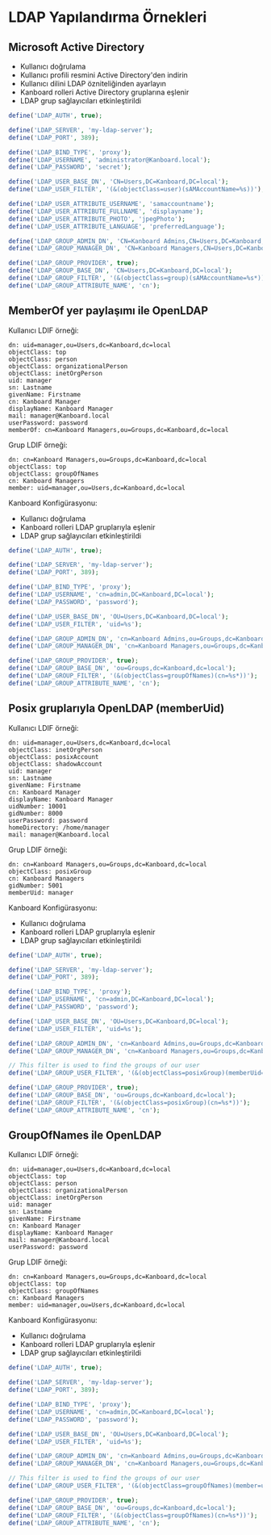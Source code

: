 LDAP Yapılandırma Örnekleri
===========================

Microsoft Active Directory
--------------------------

- Kullanıcı doğrulama
- Kullanıcı profili resmini Active Directory'den indirin
- Kullanıcı dilini LDAP özniteliğinden ayarlayın
- Kanboard rolleri Active Directory gruplarına eşlenir
- LDAP grup sağlayıcıları etkinleştirildi

```php
define('LDAP_AUTH', true);

define('LDAP_SERVER', 'my-ldap-server');
define('LDAP_PORT', 389);

define('LDAP_BIND_TYPE', 'proxy');
define('LDAP_USERNAME', 'administrator@Kanboard.local');
define('LDAP_PASSWORD', 'secret');

define('LDAP_USER_BASE_DN', 'CN=Users,DC=Kanboard,DC=local');
define('LDAP_USER_FILTER', '(&(objectClass=user)(sAMAccountName=%s))');

define('LDAP_USER_ATTRIBUTE_USERNAME', 'samaccountname');
define('LDAP_USER_ATTRIBUTE_FULLNAME', 'displayname');
define('LDAP_USER_ATTRIBUTE_PHOTO', 'jpegPhoto');
define('LDAP_USER_ATTRIBUTE_LANGUAGE', 'preferredLanguage');

define('LDAP_GROUP_ADMIN_DN', 'CN=Kanboard Admins,CN=Users,DC=Kanboard,DC=local');
define('LDAP_GROUP_MANAGER_DN', 'CN=Kanboard Managers,CN=Users,DC=Kanboard,DC=local');

define('LDAP_GROUP_PROVIDER', true);
define('LDAP_GROUP_BASE_DN', 'CN=Users,DC=Kanboard,DC=local');
define('LDAP_GROUP_FILTER', '(&(objectClass=group)(sAMAccountName=%s*))');
define('LDAP_GROUP_ATTRIBUTE_NAME', 'cn');
```


MemberOf yer paylaşımı ile OpenLDAP
------------------------------

Kullanıcı LDIF örneği:

```
dn: uid=manager,ou=Users,dc=Kanboard,dc=local
objectClass: top
objectClass: person
objectClass: organizationalPerson
objectClass: inetOrgPerson
uid: manager
sn: Lastname
givenName: Firstname
cn: Kanboard Manager
displayName: Kanboard Manager
mail: manager@Kanboard.local
userPassword: password
memberOf: cn=Kanboard Managers,ou=Groups,dc=Kanboard,dc=local
```

Grup LDIF örneği:

```
dn: cn=Kanboard Managers,ou=Groups,dc=Kanboard,dc=local
objectClass: top
objectClass: groupOfNames
cn: Kanboard Managers
member: uid=manager,ou=Users,dc=Kanboard,dc=local
```

Kanboard Konfigürasyonu:

- Kullanıcı doğrulama
- Kanboard rolleri LDAP gruplarıyla eşlenir
- LDAP grup sağlayıcıları etkinleştirildi

```php
define('LDAP_AUTH', true);

define('LDAP_SERVER', 'my-ldap-server');
define('LDAP_PORT', 389);

define('LDAP_BIND_TYPE', 'proxy');
define('LDAP_USERNAME', 'cn=admin,DC=Kanboard,DC=local');
define('LDAP_PASSWORD', 'password');

define('LDAP_USER_BASE_DN', 'OU=Users,DC=Kanboard,DC=local');
define('LDAP_USER_FILTER', 'uid=%s');

define('LDAP_GROUP_ADMIN_DN', 'cn=Kanboard Admins,ou=Groups,dc=Kanboard,dc=local');
define('LDAP_GROUP_MANAGER_DN', 'cn=Kanboard Managers,ou=Groups,dc=Kanboard,dc=local');

define('LDAP_GROUP_PROVIDER', true);
define('LDAP_GROUP_BASE_DN', 'ou=Groups,dc=Kanboard,dc=local');
define('LDAP_GROUP_FILTER', '(&(objectClass=groupOfNames)(cn=%s*))');
define('LDAP_GROUP_ATTRIBUTE_NAME', 'cn');
```

Posix gruplarıyla OpenLDAP (memberUid)
--------------------------------------

Kullanıcı LDIF örneği:

```
dn: uid=manager,ou=Users,dc=Kanboard,dc=local
objectClass: inetOrgPerson
objectClass: posixAccount
objectClass: shadowAccount
uid: manager
sn: Lastname
givenName: Firstname
cn: Kanboard Manager
displayName: Kanboard Manager
uidNumber: 10001
gidNumber: 8000
userPassword: password
homeDirectory: /home/manager
mail: manager@Kanboard.local
```

Grup LDIF örneği:

```
dn: cn=Kanboard Managers,ou=Groups,dc=Kanboard,dc=local
objectClass: posixGroup
cn: Kanboard Managers
gidNumber: 5001
memberUid: manager
```

Kanboard Konfigürasyonu:

- Kullanıcı doğrulama
- Kanboard rolleri LDAP gruplarıyla eşlenir
- LDAP grup sağlayıcıları etkinleştirildi

```php
define('LDAP_AUTH', true);

define('LDAP_SERVER', 'my-ldap-server');
define('LDAP_PORT', 389);

define('LDAP_BIND_TYPE', 'proxy');
define('LDAP_USERNAME', 'cn=admin,DC=Kanboard,DC=local');
define('LDAP_PASSWORD', 'password');

define('LDAP_USER_BASE_DN', 'OU=Users,DC=Kanboard,DC=local');
define('LDAP_USER_FILTER', 'uid=%s');

define('LDAP_GROUP_ADMIN_DN', 'cn=Kanboard Admins,ou=Groups,dc=Kanboard,dc=local');
define('LDAP_GROUP_MANAGER_DN', 'cn=Kanboard Managers,ou=Groups,dc=Kanboard,dc=local');

// This filter is used to find the groups of our user
define('LDAP_GROUP_USER_FILTER', '(&(objectClass=posixGroup)(memberUid=%s))');

define('LDAP_GROUP_PROVIDER', true);
define('LDAP_GROUP_BASE_DN', 'ou=Groups,dc=Kanboard,dc=local');
define('LDAP_GROUP_FILTER', '(&(objectClass=posixGroup)(cn=%s*))');
define('LDAP_GROUP_ATTRIBUTE_NAME', 'cn');
```

GroupOfNames ile OpenLDAP
--------------------------

Kullanıcı LDIF örneği:

```
dn: uid=manager,ou=Users,dc=Kanboard,dc=local
objectClass: top
objectClass: person
objectClass: organizationalPerson
objectClass: inetOrgPerson
uid: manager
sn: Lastname
givenName: Firstname
cn: Kanboard Manager
displayName: Kanboard Manager
mail: manager@Kanboard.local
userPassword: password
```

Grup LDIF örneği:

```
dn: cn=Kanboard Managers,ou=Groups,dc=Kanboard,dc=local
objectClass: top
objectClass: groupOfNames
cn: Kanboard Managers
member: uid=manager,ou=Users,dc=Kanboard,dc=local
```

Kanboard Konfigürasyonu:

- Kullanıcı doğrulama
- Kanboard rolleri LDAP gruplarıyla eşlenir
- LDAP grup sağlayıcıları etkinleştirildi

```php
define('LDAP_AUTH', true);

define('LDAP_SERVER', 'my-ldap-server');
define('LDAP_PORT', 389);

define('LDAP_BIND_TYPE', 'proxy');
define('LDAP_USERNAME', 'cn=admin,DC=Kanboard,DC=local');
define('LDAP_PASSWORD', 'password');

define('LDAP_USER_BASE_DN', 'OU=Users,DC=Kanboard,DC=local');
define('LDAP_USER_FILTER', 'uid=%s');

define('LDAP_GROUP_ADMIN_DN', 'cn=Kanboard Admins,ou=Groups,dc=Kanboard,dc=local');
define('LDAP_GROUP_MANAGER_DN', 'cn=Kanboard Managers,ou=Groups,dc=Kanboard,dc=local');

// This filter is used to find the groups of our user
define('LDAP_GROUP_USER_FILTER', '(&(objectClass=groupOfNames)(member=uid=%s,ou=Users,dc=Kanboard,dc=local))');

define('LDAP_GROUP_PROVIDER', true);
define('LDAP_GROUP_BASE_DN', 'ou=Groups,dc=Kanboard,dc=local');
define('LDAP_GROUP_FILTER', '(&(objectClass=groupOfNames)(cn=%s*))');
define('LDAP_GROUP_ATTRIBUTE_NAME', 'cn');
```
